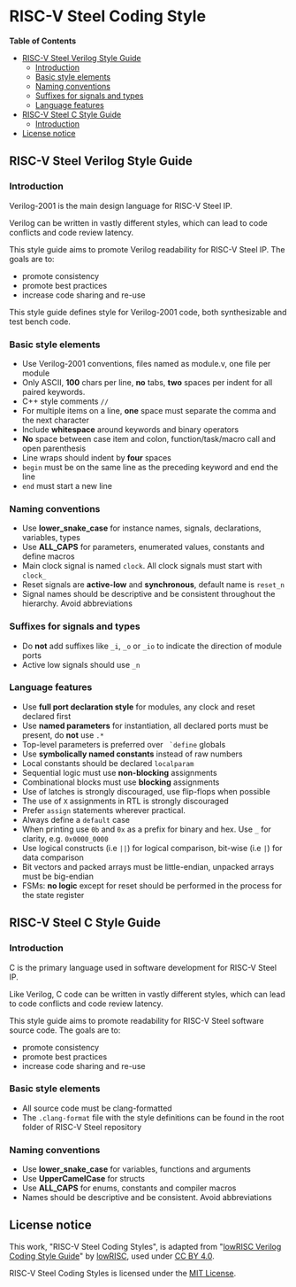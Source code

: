 # RISC-V Steel Coding Style

**Table of Contents**

- [RISC-V Steel Verilog Style Guide](#risc-v-steel-verilog-style-guide)
  - [Introduction](#introduction)
  - [Basic style elements](#basic-style-elements)
  - [Naming conventions](#naming-conventions)
  - [Suffixes for signals and types](#suffixes-for-signals-and-types)
  - [Language features](#language-features)
- [RISC-V Steel C Style Guide](#risc-v-steel-c-style-guide)
  - [Introduction](#introduction-1)
- [License notice](#license-notice)

## RISC-V Steel Verilog Style Guide

### Introduction

Verilog-2001 is the main design language for RISC-V Steel IP.

Verilog can be written in vastly different styles, which can lead to code
conflicts and code review latency.

This style guide aims to promote Verilog readability for RISC-V Steel IP. The goals are to:

*   promote consistency
*   promote best practices
*   increase code sharing and re-use

This style guide defines style for Verilog-2001 code, both synthesizable and test bench code.

### Basic style elements

* Use Verilog-2001 conventions, files named as module.v, one file per module
* Only ASCII, **100** chars per line, **no** tabs, **two** spaces per indent for all paired keywords.
* C++ style comments `//`
* For multiple items on a line, **one** space must separate the comma and the next character
* Include **whitespace** around keywords and binary operators
* **No** space between case item and colon, function/task/macro call and open parenthesis
* Line wraps should indent by **four** spaces
* `begin` must be on the same line as the preceding keyword and end the line
* `end` must start a new line

### Naming conventions

* Use **lower\_snake\_case** for instance names, signals, declarations, variables, types
* Use **ALL\_CAPS** for parameters, enumerated values, constants and define macros
* Main clock signal is named `clock`. All clock signals must start with `clock_`
* Reset signals are **active-low** and **synchronous**, default name is `reset_n`
* Signal names should be descriptive and be consistent throughout the hierarchy. Avoid abbreviations

### Suffixes for signals and types

* Do **not** add suffixes like `_i`, `_o` or `_io` to indicate the direction of module ports
* Active low signals should use `_n`

### Language features

* Use **full port declaration style** for modules, any clock and reset declared first
* Use **named parameters** for instantiation, all declared ports must be present, do **not** use `.*`
* Top-level parameters is preferred over `` `define`` globals
* Use **symbolically named constants** instead of raw numbers
* Local constants should be declared `localparam`
* Sequential logic must use **non-blocking** assignments
* Combinational blocks must use **blocking** assignments
* Use of latches is strongly discouraged, use flip-flops when possible
* The use of `X` assignments in RTL is strongly discouraged
* Prefer `assign` statements wherever practical.
* Always define a `default` case
* When printing use `0b` and `0x` as a prefix for binary and hex. Use `_` for clarity, e.g. `0x0000_0000`
* Use logical constructs (i.e `||`) for logical comparison, bit-wise (i.e `|`) for data comparison
* Bit vectors and packed arrays must be little-endian, unpacked arrays must be big-endian
* FSMs: **no logic** except for reset should be performed in the process for the state register

## RISC-V Steel C Style Guide

### Introduction

C is the primary language used in software development for RISC-V Steel IP.

Like Verilog, C code can be written in vastly different styles, which can lead to code
conflicts and code review latency.

This style guide aims to promote readability for RISC-V Steel software source code. The goals are to:

*   promote consistency
*   promote best practices
*   increase code sharing and re-use

### Basic style elements

* All source code must be clang-formatted
* The `.clang-format` file with the style definitions can be found in the root folder of RISC-V Steel repository

### Naming conventions

* Use **lower\_snake\_case** for variables, functions and arguments
* Use **UpperCamelCase** for structs
* Use **ALL\_CAPS** for enums, constants and compiler macros
* Names should be descriptive and be consistent. Avoid abbreviations

## License notice

This work, "RISC-V Steel Coding Styles", is adapted from "[lowRISC Verilog Coding Style Guide](https://github.com/lowRISC/style-guides)" by [lowRISC](https://lowrisc.org/), used under [CC BY 4.0](https://creativecommons.org/licenses/by/4.0/deed).

RISC-V Steel Coding Styles is licensed under the [MIT License](LICENSE).